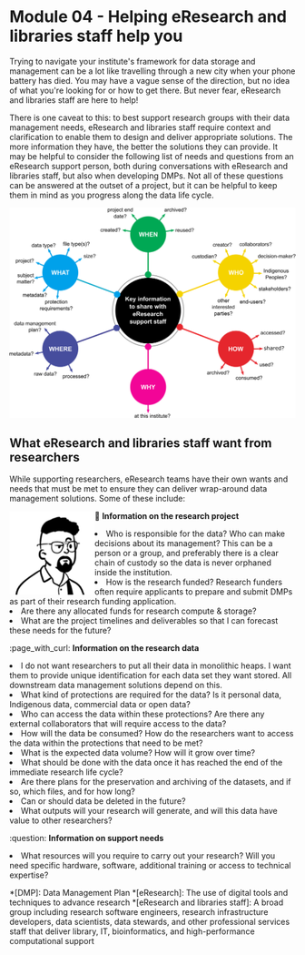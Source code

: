 # Module 04 - Helping eResearch and libraries staff help you

Trying to navigate your institute's framework for data storage and management can be a lot like travelling through a new city when your phone battery has died. You may have a vague sense of the direction, but no idea of what you're looking for or how to get there. But never fear, eResearch and libraries staff are here to help!  

There is one caveat to this: to best support research groups with their data management needs, eResearch and libraries staff require context and clarification to enable them to design and deliver appropriate solutions. The more information they have, the better the solutions they can provide. It may be helpful to consider the following list of needs and questions from an eResearch support person, both during conversations with eResearch and libraries staff, but also when developing DMPs. Not all of these questions can be answered at the outset of a project, but it can be helpful to keep them in mind as you progress along the data life cycle.

![The who, what, when, where, why, and how of data management](../figures/5Ws-eResearch-support-staff-draft-v2.png)

## What eResearch and libraries staff want from researchers

While supporting researchers, eResearch teams have their own wants and needs that must be met to ensure they can deliver wrap-around data management solutions. Some of these include:

<p>
<img src="https://github.com/GenomicsAotearoa/data-management-resources/blob/main/docs/figures/Darryl-profile.png?raw=true" style="float:left;width:150px;" alt="Profile image of eResearch manager Darryl">
  
  
  :open_file_folder: <b> Information on the research project</b>
  <li>Who is responsible for the data? Who can make decisions about its management? This can be a person or a group, and preferably there is a clear chain of custody so the data is never orphaned inside the institution.</li>
  <li>How is the research funded? Research funders often require applicants to prepare and submit DMPs as part of their research funding application.</li>
  <li>Are there any allocated funds for research compute & storage?</li>
  <li>What are the project timelines and deliverables so that I can forecast these needs for the future?</li>
</p>

<p>
  :page_with_curl: <b> Information on the research data</b>
  
  <li>I do not want researchers to put all their data in monolithic heaps. I want them to provide unique identification for each data set they want stored. All downstream data management solutions depend on this.</li>
  <li>What kind of protections are required for the data? Is it personal data, Indigenous data, commercial data or open data?</li>
  <li>Who can access the data within these protections? Are there any external collaborators that will require access to the data?</li>
  <li>How will the data be consumed? How do the researchers want to access the data within the protections that need to be met?</li>
  <li>What is the expected data volume? How will it grow over time?</li>
  <li>What should be done with the data once it has reached the end of the immediate research life cycle?</li>
  <li>Are there plans for the preservation and archiving of the datasets, and if so, which files, and for how long?</li>
  <li>Can or should data be deleted in the future?</li>
  <li>What outputs will your research will generate, and will this data have value to other researchers?</li>
</p>
  
<p>
  :question: <b> Information on support needs</b>
  
  <li>What resources will you require to carry out your research? Will you need specific hardware, software, additional training or access to technical expertise?</li>
</p>

*[DMP]: Data Management Plan
*[eResearch]: The use of digital tools and techniques to advance research
*[eResearch and libraries staff]: A broad group including research software engineers, research infrastructure developers, data scientists, data stewards, and other professional services staff that deliver library, IT, bioinformatics, and high-performance computational support
